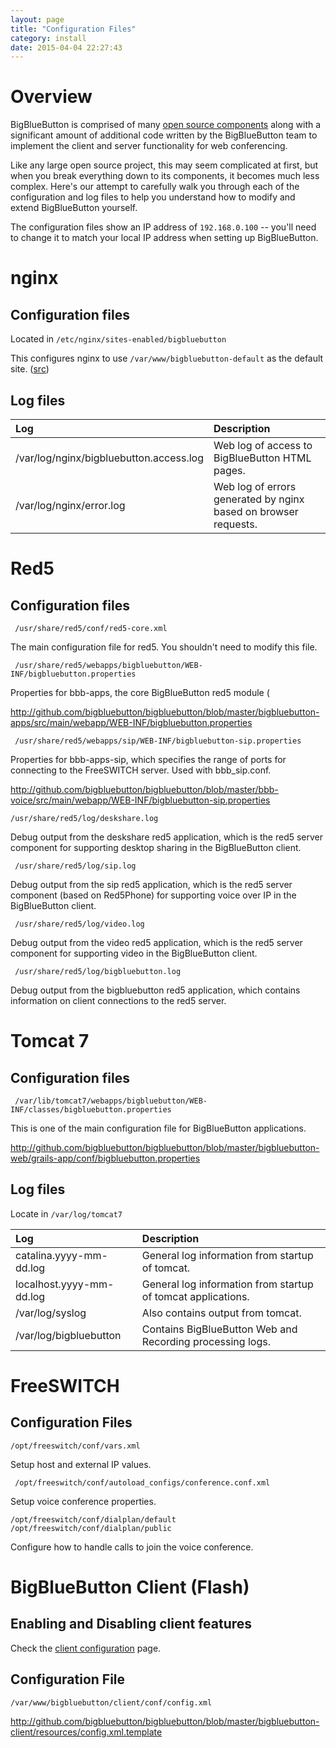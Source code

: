 ```yaml
---
layout: page
title: "Configuration Files"
category: install
date: 2015-04-04 22:27:43
---
```



# Overview

BigBlueButton is comprised of many [open source components](/overview/architecture.html#overview) along with a significant amount of additional code written by the BigBlueButton team to implement the client and server functionality for web conferencing.

Like any large open source project, this may seem complicated at first, but when you break everything down to its components, it becomes much less complex.  Here's our attempt to carefully walk you through each of the configuration and log files to help you understand how to modify and extend BigBlueButton yourself.

The configuration files show an IP address of `192.168.0.100` -- you'll need to change it to match your local IP address when setting up BigBlueButton.

# nginx

## Configuration files

Located in `/etc/nginx/sites-enabled/bigbluebutton`

This configures nginx to use ```/var/www/bigbluebutton-default``` as the default site.  ([src](http://github.com/bigbluebutton/bigbluebutton/blob/master/bigbluebutton-client/config/bigbluebutton.nginx))

## Log files

| Log                     | Description |
|:------------------------|:------------|
| /var/log/nginx/bigbluebutton.access.log | Web log of access to BigBlueButton HTML pages. |
| /var/log/nginx/error.log                | Web log of errors generated by nginx based on browser requests. |


# Red5

## Configuration files

```
 /usr/share/red5/conf/red5-core.xml
```

The main configuration file for red5.  You shouldn't need to modify this file.

```
 /usr/share/red5/webapps/bigbluebutton/WEB-INF/bigbluebutton.properties
```

Properties for bbb-apps, the core BigBlueButton red5 module (

http://github.com/bigbluebutton/bigbluebutton/blob/master/bigbluebutton-apps/src/main/webapp/WEB-INF/bigbluebutton.properties

```
 /usr/share/red5/webapps/sip/WEB-INF/bigbluebutton-sip.properties
```

Properties for bbb-apps-sip, which specifies the range of ports for connecting to the FreeSWITCH server.  Used with bbb\_sip.conf.

http://github.com/bigbluebutton/bigbluebutton/blob/master/bbb-voice/src/main/webapp/WEB-INF/bigbluebutton-sip.properties

```
/usr/share/red5/log/deskshare.log
```

Debug output from the deskshare red5 application, which is the red5 server component  for supporting desktop sharing in the BigBlueButton client.

```
 /usr/share/red5/log/sip.log
```

Debug output from the sip red5 application, which is the red5 server component (based on Red5Phone) for supporting voice over IP in the BigBlueButton client.

```
 /usr/share/red5/log/video.log
```

Debug output from the video red5 application, which is the red5 server component for supporting video in the BigBlueButton client.

```
 /usr/share/red5/log/bigbluebutton.log
```

Debug output from the bigbluebutton red5 application, which contains information on client connections to the red5 server.


# Tomcat 7

## Configuration files

```
 /var/lib/tomcat7/webapps/bigbluebutton/WEB-INF/classes/bigbluebutton.properties
```

This is one of the main configuration file for BigBlueButton applications.

http://github.com/bigbluebutton/bigbluebutton/blob/master/bigbluebutton-web/grails-app/conf/bigbluebutton.properties

## Log files

Locate in ```/var/log/tomcat7```

| Log                  | Description |
|:---------------------|:------------|
| catalina.yyyy-mm-dd.log  | General log information from startup of tomcat. |
| localhost.yyyy-mm-dd.log | General log information from startup of tomcat applications. |
| /var/log/syslog          | Also contains output from tomcat. |
| /var/log/bigbluebutton   | Contains BigBlueButton Web and Recording processing logs.


# FreeSWITCH

## Configuration Files

```
/opt/freeswitch/conf/vars.xml
```

Setup host and external IP values.

```
 /opt/freeswitch/conf/autoload_configs/conference.conf.xml
```

Setup voice conference properties.


```
/opt/freeswitch/conf/dialplan/default
/opt/freeswitch/conf/dialplan/public
```

Configure how to handle calls to join the voice conference.


# BigBlueButton Client (Flash)

## Enabling and Disabling client features
Check the [client configuration](/install/configuration-files.html) page.

## Configuration File

```
/var/www/bigbluebutton/client/conf/config.xml
```

http://github.com/bigbluebutton/bigbluebutton/blob/master/bigbluebutton-client/resources/config.xml.template
